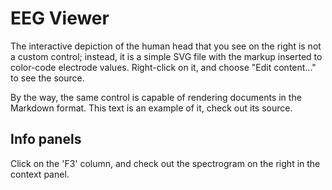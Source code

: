 # EEG Viewer

The interactive depiction of the human head that you see on the right is not a custom control; 
instead, it is a simple SVG file with the markup inserted to color-code electrode values. Right-click 
on it, and choose "Edit content..." to see the source.

By the way, the same control is capable of rendering documents in the Markdown format. This text is
an example of it, check out its source.

## Info panels

Click on the 'F3' column, and check out the spectrogram on the right in the context panel. 